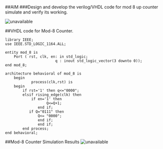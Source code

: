 ##AIM
###Design and develop the verilog/VHDL  code for mod 8 up counter simulate and verify its working.

![unavailable](9b1.png)


##VHDL code for Mod-8 Counter.

	library IEEE;
	use IEEE.STD_LOGIC_1164.ALL;
							
	entity mod_8 is
		Port ( rst, clk, en: in std_logic;
						   q : inout std_logic_vector(3 downto 0));
	end mod_8;

	architecture behavioral of mod_8 is
		begin
				process(clk,rst) is
		begin
			if rst='1' then q<="0000";
			elsif rising_edge(clk) then
				if en='1' then
					   Q<=Q+1;
				   end if;
			   if Q="0111" then
				   Q<= "0000";
				   end if;
				   end if;
			end process;
	end behavioral;

	
##Mod-8 Counter Simulation Results
![unavailable](9b2.png)